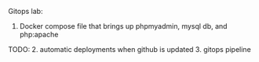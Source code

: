 Gitops lab:

1. Docker compose file that brings up phpmyadmin, mysql db, and php:apache

TODO:
2. automatic deployments when github is updated
3. gitops pipeline
